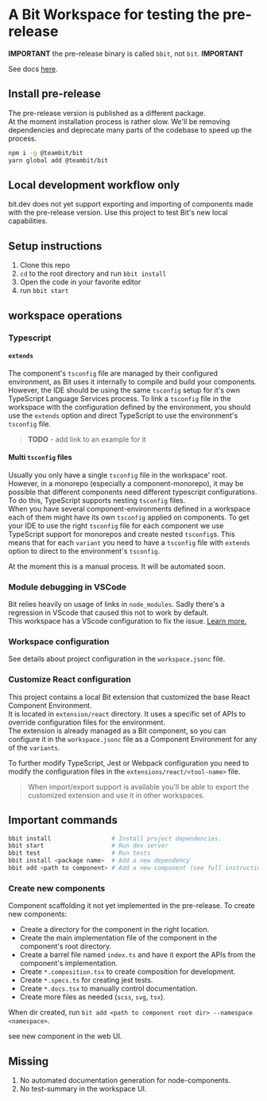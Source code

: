 # A Bit Workspace for testing the pre-release

**IMPORTANT** the pre-release binary is called `bbit`, not `bit`. **IMPORTANT**

See docs [here](https://bit-new-docs.netlify.app/docs/workspace/overview).

## Install pre-release

The pre-release version is published as a different package.  
At the moment installation process is rather slow. We'll be removing dependencies and deprecate many parts of the codebase to speed up the process.

```sh
npm i -g @teambit/bit
yarn global add @teambit/bit
```

## Local development workflow only

bit.dev does not yet support exporting and importing of components made with the pre-release version. Use this project to test Bit's new local capabilities.

## Setup instructions

1. Clone this repo
1. `cd` to the root directory and run `bbit install`
1. Open the code in your favorite editor
1. run `bbit start`

## workspace operations

### Typescript

#### `extends`

The component's `tsconfig` file are managed by their configured environment, as Bit uses it internally to compile and build your components. However, the IDE should be using the same `tsconfig` setup for it's own TypeScript Language Services process. To link a `tsconfig` file in the workspace with the configuration defined by the environment, you should use the `extends` option and direct TypeScript to use the environment's `tsconfig` file.

> **TODO** - add link to an example for it

#### Multi `tsconfig` files

Usually you only have a single `tsconfig` file in the workspace' root. However, in a monorepo (especially a component-monorepo), it may be possible that different components need different typescript configurations. To do this, TypeScript supports nesting `tsconfig` files.  
When you have several component-environments defined in a workspace each of them might have its own `tsconfig` applied on components. To get your IDE to use the right `tsconfig` file for each component we use TypeScript support for monorepos and create nested `tsconfig`s. This means that for each `variant` you need to have a `tsconfig` file with `extends` option to direct to the environment's `tsconfig`.

At the moment this is a manual process. It will be automated soon.

### Module debugging in VSCode

Bit relies heavily on usage of links in `node_modules`. Sadly there's a regression in VScode that caused this not to work by default.  
This workspace has a VScode configuration to fix the issue. [Learn more.](https://github.com/microsoft/vscode/issues/102042#issuecomment-656402933)

### Workspace configuration

See details about project configuration in the `workspace.jsonc` file.

### Customize React configuration

This project contains a local Bit extension that customized the base React Component Environment.  
It is located in `extension/react` directory. It uses a specific set of APIs to override configuration files for the environment.  
The extension is already managed as a Bit component, so you can configure it in the `workspace.jsonc` file as a Component Environment for any of the `variants`.

To further modify TypeScript, Jest or Webpack configuration you need to modify the configuration files in the `extensions/react/<tool-name>` file.

> When import/export support is available you'll be able to export the customized extension and use it in other workspaces.

## Important commands

```sh
bbit install                 # Install project dependencies.
bbit start                   # Run dev server
bbit test                    # Run tests
bbit install <package name>  # Add a new dependency
bbit add <path to component> # Add a new component (see full instructions below)
```

### Create new components

Component scaffolding it not yet implemented in the pre-release. To create new components:

- Create a directory for the component in the right location.
- Create the main implementation file of the component in the component's root directory.
- Create a barrel file named `index.ts` and have it export the APIs from the component's implementation.
- Create `*.composition.tsx` to create composition for development.
- Create `*.specs.ts` for creating jest tests.
- Create `*.docs.tsx` to manually control documentation.
- Create more files as needed (`scss`, `svg`, `tsx`).

When dir created, run `bit add <path to component root dir> --namespace <namespace>`.

see new component in the web UI.

## Missing

1. No automated documentation generation for node-components.
1. No test-summary in the workspace UI.
